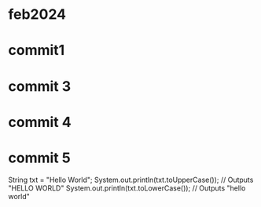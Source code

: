 # feb2024

# commit1

# commit 3
# commit 4
# commit 5

String txt = "Hello World";
System.out.println(txt.toUpperCase());   // Outputs "HELLO WORLD"
System.out.println(txt.toLowerCase());   // Outputs "hello world"




